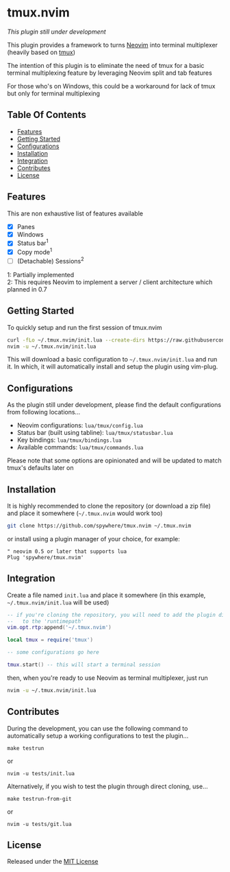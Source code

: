 # tmux.nvim

_This plugin still under development_

This plugin provides a framework to turns
[Neovim](https://github.com/neovim/neovim) into terminal multiplexer
(heavily based on [tmux](https://github.com/tmux/tmux))

The intention of this plugin is to eliminate the need of tmux for a basic
terminal multiplexing feature by leveraging Neovim split and tab features

For those who's on Windows, this could be a workaround for lack of tmux but
only for terminal multiplexing

## Table Of Contents

* [Features](#features)
* [Getting Started](#getting-started)
* [Configurations](#configurations)
* [Installation](#installation)
* [Integration](#integration)
* [Contributes](#contributes)
* [License](#license)

## Features

This are non exhaustive list of features available

- [x] Panes
- [x] Windows
- [x] Status bar<sup>1</sup>
- [x] Copy mode<sup>1</sup>
- [ ] (Detachable) Sessions<sup>2</sup>

1: Partially implemented  
2: This requires Neovim to implement a server / client architecture which
planned in 0.7

## Getting Started

To quickly setup and run the first session of tmux.nvim

```sh
curl -fLo ~/.tmux.nvim/init.lua --create-dirs https://raw.githubusercontent.com/spywhere/tmux.nvim/main/tests/git.lua
nvim -u ~/.tmux.nvim/init.lua
```

This will download a basic configuration to `~/.tmux.nvim/init.lua` and run it.
In which, it will automatically install and setup the plugin using vim-plug.

## Configurations

As the plugin still under development, please find the default configurations
from following locations...

- Neovim configurations: `lua/tmux/config.lua`
- Status bar (built using tabline): `lua/tmux/statusbar.lua`
- Key bindings: `lua/tmux/bindings.lua`
- Available commands: `lua/tmux/commands.lua`

Please note that some options are opinionated and will be updated to match
tmux's defaults later on

## Installation

It is highly recommended to clone the repository (or download a zip file) and
place it somewhere (`~/.tmux.nvim` would work too)

```sh
git clone https://github.com/spywhere/tmux.nvim ~/.tmux.nvim
```

or install using a plugin manager of your choice, for example:

```viml
" neovim 0.5 or later that supports lua
Plug 'spywhere/tmux.nvim'
```

## Integration

Create a file named `init.lua` and place it somewhere
(in this example, `~/.tmux.nvim/init.lua` will be used)

```lua
-- if you're cloning the repository, you will need to add the plugin directory
--   to the 'runtimepath'
vim.opt.rtp:append('~/.tmux.nvim')

local tmux = require('tmux')

-- some configurations go here

tmux.start() -- this will start a terminal session

```

then, when you're ready to use Neovim as terminal multiplexer, just run

```sh
nvim -u ~/.tmux.nvim/init.lua
```

## Contributes

During the development, you can use the following command to automatically setup
a working configurations to test the plugin...

```
make testrun
```

or

```
nvim -u tests/init.lua
```

Alternatively, if you wish to test the plugin through direct cloning, use...

```
make testrun-from-git
```

or

```
nvim -u tests/git.lua
```

## License

Released under the [MIT License](LICENSE)
